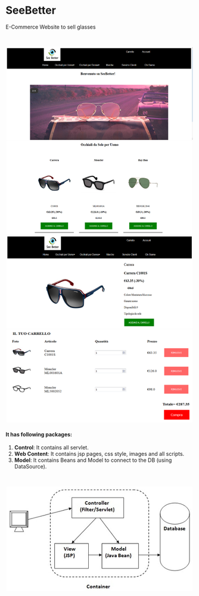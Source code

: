 # SeeBetter
E-Commerce Website to sell glasses

<br>
<p align="center">
  <img src="readme/see3.png" width="500" height="250">
  <img src="readme/see2.png" width="500" height="250">
  <img src="readme/see1.png" width="500" height="250">
  <img src="readme/see4.png" width="500" height="250">
</p>

#### It has following packages:
1. **Control**: It contains all servlet.
2. **Web Content**: It contains jsp pages, css style, images and all scripts.
3. **Model**: It contains Beans and Model to connect to the DB (using DataSource).

<br>
<p align="center">
  <img src="readme/model2.jpeg" width="500">
</p>
